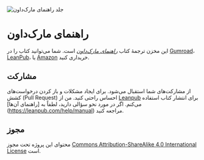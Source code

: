 ![جلد راهنمای مارک‌داون](cover.png)
# راهنمای مارک‌داون

این مخزن ترجمهٔ کتاب [_راهنمای مارک‌داون_](https://www.markdownguide.org/book) است. شما می‌توانید کتاب را در [Gumroad](https://gum.co/markdownguide)، [LeanPub](https://leanpub.com/themarkdownguide)، یا [Amazon](https://www.amazon.com/dp/B07G7JB641) خریداری کنید. 

## مشارکت

از مشارکت‌های شما استقبال می‌شود. برای ایجاد مشکلات و باز کردن درخواست‌های کشش (Pull Request) احساس راحتی کنید. من از [Leanpub](https://leanpub.com/) برای انتشار کتاب استفاده می‌کنم. اگر در مورد نحو سؤالی دارید، لطفاً به [راهنمای آن‌ها] (https://leanpub.com/help/manual) مراجعه کنید.

## مجوز

محتوای این پروژه تحت مجوز [Commons Attribution-ShareAlike 4.0 International License](https://creativecommons.org/licenses/by-sa/4.0/) است.
